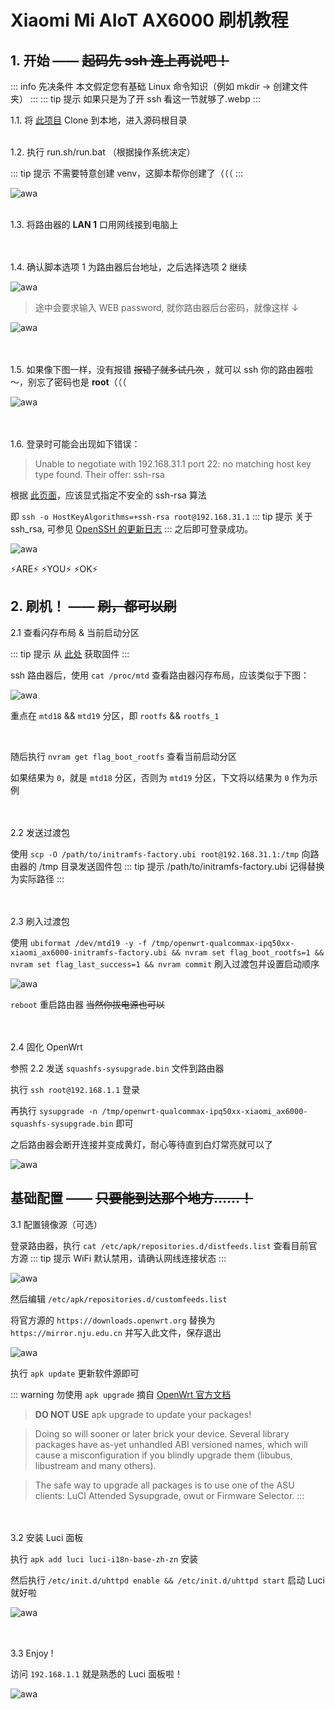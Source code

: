 # Xiaomi Mi AIoT AX6000 刷机教程

## 1. 开始 —— ~~起码先 ssh 连上再说吧！~~
::: info 先决条件
本文假定您有基础 Linux 命令知识（例如 mkdir → 创建文件夹）
:::
::: tip 提示
如果只是为了开 ssh 看这一节就够了.webp
:::
<br>

1.1. 将 [此项目]( https://github.com/openwrt-xiaomi/xmir-patcher ) Clone 到本地，进入源码根目录

<br>
1.2. 执行 run.sh/run.bat （根据操作系统决定）

::: tip 提示
不需要特意创建 venv，这脚本帮你创建了（（（
:::

![awa]( /AX6000/1.webp )
<br><br>

1.3. 将路由器的 **LAN 1** 口用网线接到电脑上

<br><br>
1.4. 确认脚本选项 1 为路由器后台地址，之后选择选项 2 继续

![awa]( /AX6000/2.webp )

> 途中会要求输入 WEB password, 就你路由器后台密码，就像这样 ↓

![awa]( /AX6000/3.webp )

<br><br>
1.5. 如果像下图一样，没有报错 ~~报错了就多试几次~~ ，就可以 ssh 你的路由器啦～，别忘了密码也是 **root**（（（

![awa]( /AX6000/4.webp )

<br><br>
1.6. 登录时可能会出现如下错误：
> Unable to negotiate with 192.168.31.1 port 22: no matching host key type found. Their offer: ssh-rsa

根据 [此页面]( https://techoverflow.net/2022/08/23/how-to-fix-openwrt-ssh-unable-to-negotiate-with-no-matching-host-key-type-found-their-offer-ssh-rsa/ )，应该显式指定不安全的 ssh-rsa 算法

即 `ssh -o HostKeyAlgorithms=+ssh-rsa root@192.168.31.1`
::: tip 提示
关于 ssh_rsa, 可参见 [OpenSSH 的更新日志]( https://www.openssh.com/txt/release-8.8 )
:::
之后即可登录成功。

![awa]( /AX6000/5.webp )

⚡ARE⚡ ⚡YOU⚡ ⚡OK⚡

## 2. 刷机！ —— ~~刷，都可以刷~~

2.1 查看闪存布局 & 当前启动分区

::: tip 提示
从 [此处]( https://openwrt.org/toh/hwdata/xiaomi/xiaomi_mi_aiot_ax6000 ) 获取固件
:::

ssh 路由器后，使用 `cat /proc/mtd` 查看路由器闪存布局，应该类似于下图：

![awa]( /AX6000/6.webp )

重点在 `mtd18` && `mtd19` 分区，即 `rootfs` && `rootfs_1`

<br>

随后执行 `nvram get flag_boot_rootfs` 查看当前启动分区

如果结果为 `0`，就是 `mtd18` 分区，否则为 `mtd19` 分区，下文将以结果为 `0` 作为示例

<br><br>
2.2 发送过渡包

使用 `scp -O /path/to/initramfs-factory.ubi root@192.168.31.1:/tmp` 向路由器的 /tmp 目录发送固件包
::: tip 提示
/path/to/initramfs-factory.ubi 记得替换为实际路径
:::

<br><br>
2.3 刷入过渡包

使用 `ubiformat /dev/mtd19 -y -f /tmp/openwrt-qualcommax-ipq50xx-xiaomi_ax6000-initramfs-factory.ubi && nvram set flag_boot_rootfs=1 && nvram set flag_last_success=1 && nvram commit` 刷入过渡包并设置启动顺序

![awa]( /AX6000/7.webp )

`reboot` 重启路由器 ~~当然你拔电源也可以~~

<br><br>
2.4 固化 OpenWrt

参照 2.2 发送 `squashfs-sysupgrade.bin` 文件到路由器

执行 `ssh root@192.168.1.1` 登录

再执行 `sysupgrade -n /tmp/openwrt-qualcommax-ipq50xx-xiaomi_ax6000-squashfs-sysupgrade.bin` 即可

之后路由器会断开连接并变成黄灯，耐心等待直到白灯常亮就可以了

![awa]( /AX6000/8.webp )

## 基础配置 —— ~~只要能到达那个地方……！~~

3.1 配置镜像源（可选）

登录路由器，执行 `cat /etc/apk/repositories.d/distfeeds.list` 查看目前官方源
::: tip 提示
WiFi 默认禁用，请确认网线连接状态 
:::

![awa]( /AX6000/9.webp )

然后编辑 `/etc/apk/repositories.d/customfeeds.list`

将官方源的 `https://downloads.openwrt.org` 替换为 `https://mirror.nju.edu.cn` 并写入此文件，保存退出

![awa]( /AX6000/10.webp )

执行 `apk update` 更新软件源即可

::: warning 勿使用 `apk upgrade`
摘自 [OpenWrt 官方文档]( https://openwrt.org/docs/guide-user/additional-software/apk )

>**DO NOT USE** apk upgrade to update your packages!

>Doing so will sooner or later brick your device. Several library packages have as-yet unhandled ABI versioned names, which will cause a misconfiguration if you blindly upgrade them (libubus, libustream and many others).

>The safe way to upgrade all packages is to use one of the ASU clients: LuCI Attended Sysupgrade, owut or Firmware Selector.
:::

<br><br>
3.2 安装 Luci 面板

执行 `apk add luci luci-i18n-base-zh-zn` 安装

然后执行 `/etc/init.d/uhttpd enable && /etc/init.d/uhttpd start` 启动 Luci 就好啦

![awa]( /AX6000/11.webp )

<br><br>
3.3 Enjoy !

访问 `192.168.1.1` 就是熟悉的 Luci 面板啦！

![awa]( /AX6000/12.webp )